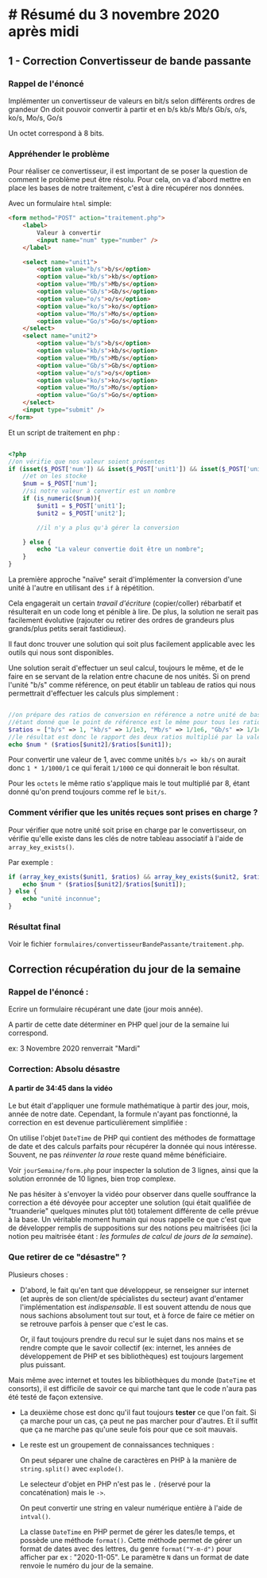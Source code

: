 # # Résumé du 3 novembre 2020 après midi

## 1 - Correction Convertisseur de bande passante

### Rappel de l'énoncé

Implémenter un convertisseur de valeurs en bit/s selon différents ordres de grandeur
On doit pouvoir convertir à partir et en b/s kb/s Mb/s Gb/s, o/s, ko/s, Mo/s, Go/s

Un octet correspond à 8 bits.

### Appréhender le problème

Pour réaliser ce convertisseur, il est important de se poser la question de comment le problème peut être résolu.
Pour cela, on va d'abord mettre en place les bases de notre traitement, c'est à dire récupérer nos données.

Avec un formulaire `html` simple:

```html
<form method="POST" action="traitement.php">
    <label>
        Valeur à convertir
        <input name="num" type="number" />
    </label>

    <select name="unit1">
        <option value="b/s">b/s</option>
        <option value="kb/s">kb/s</option>
        <option value="Mb/s">Mb/s</option>
        <option value="Gb/s">Gb/s</option>
        <option value="o/s">o/s</option>
        <option value="ko/s">ko/s</option>
        <option value="Mo/s">Mo/s</option>
        <option value="Go/s">Go/s</option>
    </select>
    <select name="unit2">
        <option value="b/s">b/s</option>
        <option value="kb/s">kb/s</option>
        <option value="Mb/s">Mb/s</option>
        <option value="Gb/s">Gb/s</option>
        <option value="o/s">o/s</option>
        <option value="ko/s">ko/s</option>
        <option value="Mo/s">Mo/s</option>
        <option value="Go/s">Go/s</option>
    </select>
    <input type="submit" />
</form>
```

Et un script de traitement en php :

```php

<?php
//on vérifie que nos valeur soient présentes
if (isset($_POST['num']) && isset($_POST['unit1']) && isset($_POST['unit2'])){
    //et on les stocke
    $num = $_POST['num'];
    //si notre valeur à convertir est un nombre
    if (is_numeric($num)){
        $unit1 = $_POST['unit1'];
        $unit2 = $_POST['unit2'];

        //il n'y a plus qu'à gérer la conversion

    } else {
        echo "La valeur convertie doit être un nombre";
    }
}
```

La première approche "naïve" serait d'implémenter la conversion d'une unité à l'autre en utilisant des `if` à répétition.

Cela engagerait un certain _travail d'écriture_ (copier/coller) rébarbatif et résulterait en un code long et pénible à lire.
De plus, la solution ne serait pas facilement évolutive (rajouter ou retirer des ordres de grandeurs plus grands/plus petits serait fastidieux).

Il faut donc trouver une solution qui soit plus facilement applicable avec les outils qui nous sont disponibles.

Une solution serait d'effectuer un seul calcul, toujours le même, et de le faire en se servant de la relation entre chacune de nos unités.
Si on prend l'unité "b/s" comme référence, on peut établir un tableau de ratios qui nous permettrait d'effectuer les calculs plus simplement :

```php

//on prépare des ratios de conversion en référence a notre unité de base : b/s
//étant donné que le point de référence est le même pour tous les ratios dans notre tableau, le résultat est toujours calculé de façon relative et sera toujours correct
$ratios = ["b/s" => 1, "kb/s" => 1/1e3, "Mb/s" => 1/1e6, "Gb/s" => 1/1e9, "o/s" => 1/8, "ko/s" => 1/8e3, "Mo/s" => 1/8e6, "Go/s" => 1/8e9];
//le résultat est donc le rapport des deux ratios multiplié par la valeur à convertir
echo $num * ($ratios[$unit2]/$ratios[$unit1]);
```

Pour convertir une valeur de 1, avec comme unités `b/s => kb/s` on aurait donc `1 * 1/1000/1` ce qui ferait `1/1000` ce qui donnerait le bon résultat.

Pour les `octets` le même ratio s'applique mais le tout multiplié par 8, étant donné qu'on prend toujours comme ref le `bit/s`.

### Comment vérifier que les unités reçues sont prises en charge ?

Pour vérifier que notre unité soit prise en charge par le convertisseur, on vérifie qu'elle existe dans les clés de notre tableau associatif à l'aide de `array_key_exists()`.

Par exemple :

```php
if (array_key_exists($unit1, $ratios) && array_key_exists($unit2, $ratios)) {
    echo $num * ($ratios[$unit2]/$ratios[$unit1]);
} else {
    echo "unité inconnue";
}
```

### Résultat final

Voir le fichier `formulaires/convertisseurBandePassante/traitement.php`.

## Correction récupération du jour de la semaine

### Rappel de l'énoncé :

Ecrire un formulaire récupérant une date (jour mois année).

A partir de cette date déterminer en PHP quel jour de la semaine lui correspond.

ex: 3 Novembre 2020 renverrait "Mardi"

### Correction: Absolu désastre

#### A partir de 34:45 dans la vidéo

Le but était d'appliquer une formule mathématique à partir des jour, mois, année de notre date.
Cependant, la formule n'ayant pas fonctionné, la correction en est devenue particulièrement simplifiée :

On utilise l'objet `DateTime` de PHP qui contient des méthodes de formattage de date et des calculs parfaits pour récupérer la donnée qui nous intéresse. Souvent, ne pas _réinventer la roue_ reste quand même bénéficiaire.

Voir `jourSemaine/form.php` pour inspecter la solution de 3 lignes, ainsi que la solution erronnée de 10 lignes, bien trop complexe.

Ne pas hésiter à s'envoyer la vidéo pour observer dans quelle souffrance la correction a été dévoyée pour accepter une solution (qui était qualifiée de "truanderie" quelques minutes plut tôt) totalement différente de celle prévue à la base.
Un véritable moment humain qui nous rappelle ce que c'est que de développer remplis de suppositions sur des notions peu maitrisées (ici la notion peu maitrisée étant : _les formules de calcul de jours de la semaine_).

### Que retirer de ce "désastre" ?

Plusieurs choses :

-   D'abord, le fait qu'en tant que développeur, se renseigner sur internet (et auprès de son client/de spécialistes du secteur) avant d'entamer l'implémentation est _indispensable_.
    Il est souvent attendu de nous que nous sachions absolument tout sur tout, et à force de faire ce métier on se retrouve parfois à penser que c'est le cas.

    Or, il faut toujours prendre du recul sur le sujet dans nos mains et se rendre compte que le savoir collectif (ex: internet, les années de développement de PHP et ses bibliothèques) est toujours largement plus puissant.

Mais même avec internet et toutes les bibliothèques du monde (`DateTime` et consorts), il est difficile de savoir ce qui marche tant que le code n'aura pas été testé de façon extensive.

-   La deuxième chose est donc qu'il faut toujours **tester** ce que l'on fait. Si ça marche pour un cas, ça peut ne pas marcher pour d'autres. Et il suffit que ça ne marche pas qu'une seule fois pour que ce soit mauvais.

-   Le reste est un groupement de connaissances techniques :

    On peut séparer une chaîne de caractères en PHP à la manière de `string.split()` avec `explode()`.

    Le selecteur d'objet en PHP n'est pas le `.` (réservé pour la concaténation) mais le `->`.

    On peut convertir une string en valeur numérique entière à l'aide de `intval()`.

    La classe `DateTime` en PHP permet de gérer les dates/le temps, et possède une méthode `format()`. Cette méthode permet de gérer un format de dates avec des lettres, du genre `format("Y-m-d")` pour afficher par ex : "2020-11-05".
    Le paramètre `N` dans un format de date renvoie le numéro du jour de la semaine.
